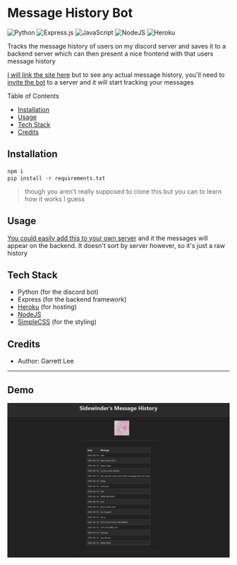 # Message History Bot
![Python](https://img.shields.io/badge/python-3670A0?style=for-the-badge&logo=python&logoColor=ffdd54) ![Express.js](https://img.shields.io/badge/express.js-%23404d59.svg?style=for-the-badge&logo=express&logoColor=%2361DAFB) ![JavaScript](https://img.shields.io/badge/javascript-%23323330.svg?style=for-the-badge&logo=javascript&logoColor=%23F7DF1E) ![NodeJS](https://img.shields.io/badge/node.js-6DA55F?style=for-the-badge&logo=node.js&logoColor=white) ![Heroku](https://img.shields.io/badge/heroku-%23430098.svg?style=for-the-badge&logo=heroku&logoColor=white)

Tracks the message history of users on my discord server and saves it to a backend server which can then present a nice frontend with that users message history

[I will link the site here](https://message-history-bot.herokuapp.com/) but to see any actual message history, you'll need to [invite the bot](https://discord.com/api/oauth2/authorize?client_id=987047543399653447&permissions=0&scope=bot%20applications.commands) to a server and it will start tracking your messages

Table of Contents
- [Installation](#installation)
- [Usage](#usage)
- [Tech Stack](#tech-stack)
- [Credits](#credits)

## Installation
```
npm i
pip install -r requirements.txt
```
> though you aren't really supposed to clone this but you can to learn how it works I guess

## Usage

[You could easily add this to your own server](https://discord.com/api/oauth2/authorize?client_id=987047543399653447&permissions=0&scope=bot%20applications.commands) and it the messages will appear on the backend. It doesn't sort by server however, so it's just a raw history

## Tech Stack
- Python (for the discord bot)
- Express (for the backend framework)
- [Heroku](https://dashboard.heroku.com/apps) (for hosting)
- [NodeJS](https://nodejs.org/en/)
- [SimpleCSS](https://simplecss.org/) (for the styling)

## Credits
- Author: Garrett Lee

---

## Demo

![demo](./public/images/demo.png)